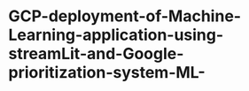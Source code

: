 # GCP-deployment-of-Machine-Learning-application-using-streamLit-and-Google-prioritization-system-ML-